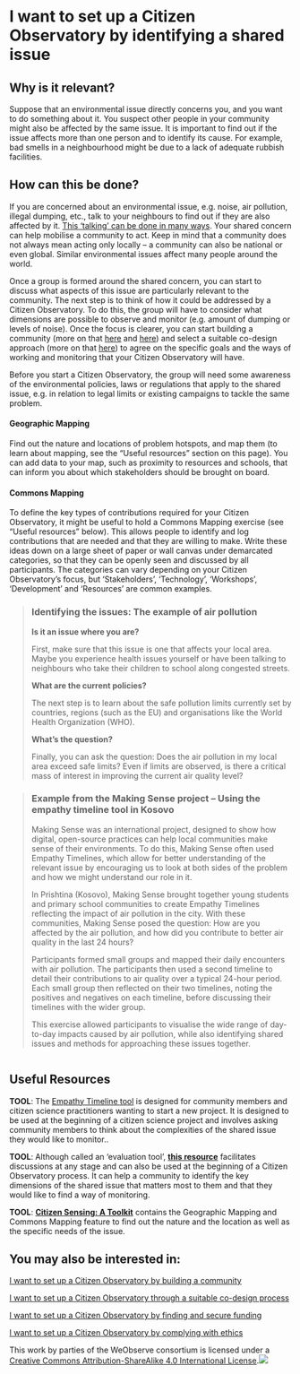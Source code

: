 # I want to set up a Citizen Observatory by identifying a shared issue

## Why is it relevant?

Suppose that an environmental issue directly concerns you, and you want to do something about it. You suspect other people in your community might also be affected by the same issue. It is important to find out if the issue affects more than one person and to identify its cause. For example, bad smells in a neighbourhood might be due to a lack of adequate rubbish facilities.

## How can this be done?

If you are concerned about an environmental issue, e.g. noise, air pollution, illegal dumping, etc., talk to your neighbours to find out if they are also affected by it. [This ‘talking’ can be done in many ways](https://app.gitbook.com/o/-LbbpkbPn14_lT165GF4/s/xhdGyRLggMekKhjUZVP1/~/changes/7/creating-and-running-a-citizen-observatory/i-want-to-set-up-a-citizen-observatory-by-building-community). Your shared concern can help mobilise a community to act. Keep in mind that a community does not always mean acting only locally – a community can also be national or even global. Similar environmental issues affect many people around the world.&#x20;

Once a group is formed around the shared concern, you can start to discuss what aspects of this issue are particularly relevant to the community. The next step is to think of how it could be addressed by a Citizen Observatory. To do this, the group will have to consider what dimensions are possible to observe and monitor (e.g. amount of dumping or levels of noise). Once the focus is clearer, you can start building a community (more on that [here](https://app.gitbook.com/o/-LbbpkbPn14_lT165GF4/s/xhdGyRLggMekKhjUZVP1/~/changes/7/creating-and-running-a-citizen-observatory/i-want-to-set-up-a-citizen-observatory-by-building-community) and [here](https://app.gitbook.com/o/-LbbpkbPn14_lT165GF4/s/xhdGyRLggMekKhjUZVP1/~/changes/7/creating-and-running-a-citizen-observatory/i-want-to-engage-stakeholders-by-learning-how-to-work-with-various-types-of-stakeholders)) and select a suitable co-design approach (more on that [here](https://app.gitbook.com/o/-LbbpkbPn14_lT165GF4/s/xhdGyRLggMekKhjUZVP1/~/changes/7/creating-and-running-a-citizen-observatory/i-want-to-set-up-a-citizen-observatory-through-a-suitable-co-design-process)) to agree on the specific goals and the ways of working and monitoring that your Citizen Observatory will have.

Before you start a Citizen Observatory, the group will need some awareness of the environmental policies, laws or regulations that apply to the shared issue, e.g. in relation to legal limits or existing campaigns to tackle the same problem.

#### **Geographic Mapping**

Find out the nature and locations of problem hotspots, and map them (to learn about mapping, see the “Useful resources” section on this page). You can add data to your map, such as proximity to resources and schools, that can inform you about which stakeholders should be brought on board.

#### **Commons Mapping**

To define the key types of contributions required for your Citizen Observatory, it might be useful to hold a Commons Mapping exercise (see “Useful resources” below). This allows people to identify and log contributions that are needed and that they are willing to make. Write these ideas down on a large sheet of paper or wall canvas under demarcated categories, so that they can be openly seen and discussed by all participants. The categories can vary depending on your Citizen Observatory’s focus, but ‘Stakeholders’, ‘Technology’, ‘Workshops’, ‘Development’ and ‘Resources’ are common examples.

> ### Identifying the issues: The example of air pollution
>
> **Is it an issue where you are?**
>
> First, make sure that this issue is one that affects your local area. Maybe you experience health issues yourself or have been talking to neighbours who take their children to school along congested streets.
>
> **What are the current policies?**
>
> The next step is to learn about the safe pollution limits currently set by countries, regions (such as the EU) and organisations like the World Health Organization (WHO).
>
> **What’s the question?**
>
> Finally, you can ask the question: Does the air pollution in my local area exceed safe limits? Even if limits are observed, is there a critical mass of interest in improving the current air quality level?

> ### Example from the Making Sense project – Using the empathy timeline tool in Kosovo
>
> Making Sense was an international project, designed to show how digital, open-source practices can help local communities make sense of their environments. To do this, Making Sense often used Empathy Timelines, which allow for better understanding of the relevant issue by encouraging us to look at both sides of the problem and how we might understand our role in it.
>
> In Prishtina (Kosovo), Making Sense brought together young students and primary school communities to create Empathy Timelines reflecting the impact of air pollution in the city. With these communities, Making Sense posed the question: How are you affected by the air pollution, and how did you contribute to better air quality in the last 24 hours?
>
> Participants formed small groups and mapped their daily encounters with air pollution. The participants then used a second timeline to detail their contributions to air quality over a typical 24-hour period. Each small group then reflected on their two timelines, noting the positives and negatives on each timeline, before discussing their timelines with the wider group.
>
> This exercise allowed participants to visualise the wide range of day-to-day impacts caused by air pollution, while also identifying shared issues and methods for approaching these issues together.
>
>

<figure><img src="https://www.weobserve.eu/wp-content/uploads/2021/03/air-pollution-workshop.png" alt=""><figcaption></figcaption></figure>

## Useful Resources

**TOOL**: The [Empathy Timeline tool](https://discovery.dundee.ac.uk/en/publications/empathy-timeline-tool) is designed for community members and citizen science practitioners wanting to start a new project. It is designed to be used at the beginning of a citizen science project and involves asking community members to think about the complexities of the shared issue they would like to monitor..

**TOOL**: Although called an ‘evaluation tool’, [**this resource**](https://discovery.dundee.ac.uk/en/publications/co-evaluation-tool) facilitates discussions at any stage and can also be used at the beginning of a Citizen Observatory process. It  can help a community to identify the key dimensions of the shared issue that matters most to them and that they would like to find a way of monitoring.

**TOOL**: [**Citizen Sensing: A Toolkit**](https://discovery.dundee.ac.uk/en/publications/citizen-sensing-a-toolkit) contains the Geographic Mapping and Commons Mapping feature to find out the nature and the location as well as the specific needs of the issue. &#x20;

## You may also be interested in:

[I want to set up a Citizen Observatory by building a community](https://app.gitbook.com/o/-LbbpkbPn14_lT165GF4/s/xhdGyRLggMekKhjUZVP1/~/changes/7/creating-and-running-a-citizen-observatory/i-want-to-set-up-a-citizen-observatory-by-building-community)

[I want to set up a Citizen Observatory through a suitable co-design process](https://app.gitbook.com/o/-LbbpkbPn14_lT165GF4/s/xhdGyRLggMekKhjUZVP1/~/changes/7/creating-and-running-a-citizen-observatory/i-want-to-set-up-a-citizen-observatory-through-a-suitable-co-design-process)

[I want to set up a Citizen Observatory by finding and secure funding](https://app.gitbook.com/o/-LbbpkbPn14_lT165GF4/s/xhdGyRLggMekKhjUZVP1/~/changes/7/creating-and-running-a-citizen-observatory/i-want-to-set-up-a-citizen-observatory-and-need-to-find-and-secure-funding)

[I want to set up a Citizen Observatory by complying with ethics](https://app.gitbook.com/o/-LbbpkbPn14_lT165GF4/s/xhdGyRLggMekKhjUZVP1/~/changes/7/creating-and-running-a-citizen-observatory/i-want-to-set-up-a-citizen-observatory-and-comply-with-ethics)



This work by parties of the WeObserve consortium is licensed under a [Creative Commons Attribution-ShareAlike 4.0 International License](https://creativecommons.org/licenses/by-sa/2.0/).![](https://www.weobserve.eu/wp-content/uploads/2021/03/CC.png)
